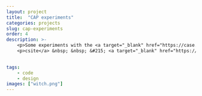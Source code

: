 ```yaml
---
layout: project
title:  "CAP experiments"
categories: projects
slug: cap-experiments
order: 4
description: >-
    <p>Some experiments with the <a target="_blank" href="https://case.law">Caselaw Access Project</a> data</p>
    <p>csite</a> &nbsp; &nbsp; &#215; <a target="_blank" href="https://github.com/harvard-lil/cap-examples/blob/master/api_text_search/api_text_search.py">code</a></p>
   

tags: 
    - code
    - design
images: ["witch.png"]
---
```



